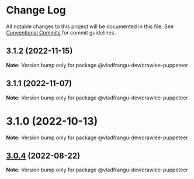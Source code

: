 # Change Log

All notable changes to this project will be documented in this file.
See [Conventional Commits](https://conventionalcommits.org) for commit guidelines.

## 3.1.2 (2022-11-15)

**Note:** Version bump only for package @vladfrangu-dev/crawlee-puppeteer





## 3.1.1 (2022-11-07)

**Note:** Version bump only for package @vladfrangu-dev/crawlee-puppeteer





# 3.1.0 (2022-10-13)

**Note:** Version bump only for package @vladfrangu-dev/crawlee-puppeteer





## [3.0.4](https://github.com/apify/crawlee/compare/v3.0.3...v3.0.4) (2022-08-22)

**Note:** Version bump only for package @vladfrangu-dev/crawlee-puppeteer

